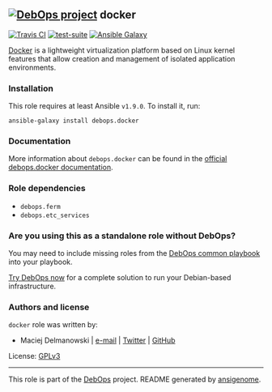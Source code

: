 ## [![DebOps project](http://debops.org/images/debops-small.png)](http://debops.org) docker

[![Travis CI](http://img.shields.io/travis/debops/ansible-docker.svg?style=flat)](http://travis-ci.org/debops/ansible-docker) [![test-suite](http://img.shields.io/badge/test--suite-ansible--docker-blue.svg?style=flat)](https://github.com/debops/test-suite/tree/master/ansible-docker/)  [![Ansible Galaxy](http://img.shields.io/badge/galaxy-debops.docker-660198.svg?style=flat)](https://galaxy.ansible.com/list#/roles/5015)

[Docker](https://docker.com/) is a lightweight virtualization platform
based on Linux kernel features that allow creation and management of
isolated application environments.

### Installation

This role requires at least Ansible `v1.9.0`. To install it, run:

    ansible-galaxy install debops.docker

### Documentation

More information about `debops.docker` can be found in the
[official debops.docker documentation](http://docs.debops.org/en/latest/ansible/roles/ansible-docker/docs/).


### Role dependencies

- `debops.ferm`
- `debops.etc_services`

### Are you using this as a standalone role without DebOps?

You may need to include missing roles from the [DebOps common
playbook](https://github.com/debops/debops-playbooks/blob/master/playbooks/common.yml)
into your playbook.

[Try DebOps now](https://github.com/debops/debops) for a complete solution to run your Debian-based infrastructure.





### Authors and license

`docker` role was written by:
- Maciej Delmanowski | [e-mail](mailto:drybjed@gmail.com) | [Twitter](https://twitter.com/drybjed) | [GitHub](https://github.com/drybjed)

License: [GPLv3](https://tldrlegal.com/license/gnu-general-public-license-v3-%28gpl-3%29)

***

This role is part of the [DebOps](http://debops.org/) project. README generated by [ansigenome](https://github.com/nickjj/ansigenome/).
